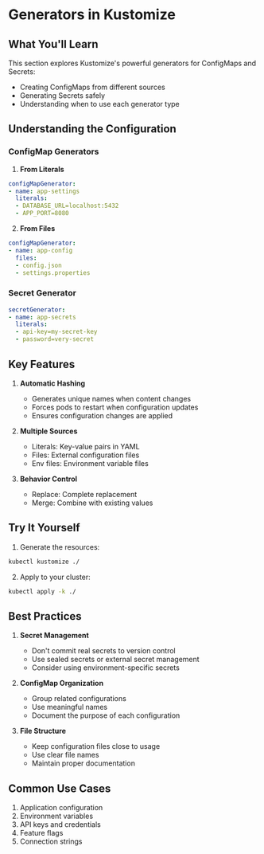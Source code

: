 # Generators in Kustomize

## What You'll Learn
This section explores Kustomize's powerful generators for ConfigMaps and Secrets:
- Creating ConfigMaps from different sources
- Generating Secrets safely
- Understanding when to use each generator type

## Understanding the Configuration

### ConfigMap Generators
1. **From Literals**
```yaml
configMapGenerator:
- name: app-settings
  literals:
  - DATABASE_URL=localhost:5432
  - APP_PORT=8080
```

2. **From Files**
```yaml
configMapGenerator:
- name: app-config
  files:
  - config.json
  - settings.properties
```

### Secret Generator
```yaml
secretGenerator:
- name: app-secrets
  literals:
  - api-key=my-secret-key
  - password=very-secret
```

## Key Features

1. **Automatic Hashing**
   - Generates unique names when content changes
   - Forces pods to restart when configuration updates
   - Ensures configuration changes are applied

2. **Multiple Sources**
   - Literals: Key-value pairs in YAML
   - Files: External configuration files
   - Env files: Environment variable files

3. **Behavior Control**
   - Replace: Complete replacement
   - Merge: Combine with existing values

## Try It Yourself

1. Generate the resources:
```bash
kubectl kustomize ./
```

2. Apply to your cluster:
```bash
kubectl apply -k ./
```

## Best Practices

1. **Secret Management**
   - Don't commit real secrets to version control
   - Use sealed secrets or external secret management
   - Consider using environment-specific secrets

2. **ConfigMap Organization**
   - Group related configurations
   - Use meaningful names
   - Document the purpose of each configuration

3. **File Structure**
   - Keep configuration files close to usage
   - Use clear file names
   - Maintain proper documentation

## Common Use Cases
1. Application configuration
2. Environment variables
3. API keys and credentials
4. Feature flags
5. Connection strings